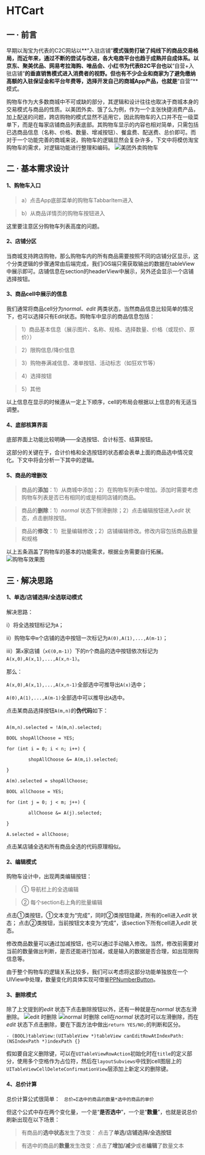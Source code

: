 # HTCart
## 一  ·  前言

早期以淘宝为代表的C2C网站以**“入驻店铺”**模式强势打破了纯线下的商品交易格局，而近年来，通过不断的尝试与改进，各大电商平台也趋于成熟并自成体系。以京东、聚美优品、网易考拉海购、唯品会、小红书为代表B2C平台也以**“自营+入驻店铺”**的垂直销售模式进入消费者的视野。但也有不少企业和商家为了避免缴纳高额的入驻保证金和平台年费等，选择开发自己的商城App产品，也就是**“自营”**模式。

购物车作为大多数商城中不可或缺的部分，其逻辑和设计往往也取决于商城本身的交易模式与商品的性质。以美团外卖、饿了么为例，作为一个主张快捷消费产品，加上配送的问题，跨店购物的模式显然不适用它，因此购物车的入口并不在一级菜单下，而是在每家店铺商品列表底部。其购物车显示的内容也相对简单，只需包括已选商品信息（名称、价格、数量、增减按钮）、餐盒费、配送费、总价即可。而对于一个功能完善的商城来说，购物车的逻辑显然会复杂许多，下文中将模仿淘宝购物车的需求，对逻辑功能进行整理和编码。
![美团外卖购物车](http://wx1.sinaimg.cn/mw690/ae7fac63gy1fgkqc713qwj20af08xt9z.jpg) 
## 二  ·  基本需求设计

#### 1、购物车入口

>a）点击App底部菜单的购物车TabbarItem进入

>b）从商品详情页的购物车按钮进入

这里要注意区分购物车列表高度的问题。

#### 2、店铺分区

当商城支持跨店购物，那么购物车内的所有商品需要按照不同的店铺分区显示，这个分类逻辑的步骤通常由后端完成，我们iOS端只需获取输出的数据在tableView中展示即可。店铺信息在section的headerView中展示，另外还会显示一个店铺选择按钮。

#### 3、商品cell中展示的信息

我们通常将商品cell分为*normal*、*edit* 两类状态，当然商品信息比较简单的情况下，也可以选择只有Edit状态。购物车中显示的商品信息包括：

>1）商品基本信息（展示图片、名称、规格、选择数量、价格（或现价、原价））

>2）限购信息/降价信息

>3）购物券满减信息、凑单按钮、活动标志（如狂欢节等）

>4）选择按钮

>5）其他

以上信息在显示的时候遵从一定上下顺序，cell的布局会根据以上信息的有无适当调整。

#### 4、底部核算界面

底部界面上功能比较明确——全选按钮、合计标签、结算按钮。

这部分的关键在于，合计价格和全选按钮的状态都会表单上面的商品选中情况变化。下文中将会分析一下其中的逻辑。

#### 5、商品的增删改

>商品的**添加**：1）从商城中添加；2）在购物车列表中增加。添加时需要考虑购物车列表是否已有相同的或是相同店铺的商品。

>商品的**删除**：1）*normal* 状态下侧滑删除；2）点击编辑按钮进入*edit* 状态，点击删除按钮。

>商品的**修改**：1）批量编辑修改；2）店铺编辑修改。修改内容包括商品数量和规格

以上五条涵盖了购物车的基本的功能需求，根据业务需要自行拓展。
![购物车效果图](http://wx2.sinaimg.cn/mw690/ae7fac63gy1fgkq5jrbjjj20af0j5q4q.jpg) 
## 三  ·  解决思路

#### 1、单选/店铺选择/全选联动模式

解决思路：

i）将全选按钮标记为`A`；

ii）购物车中`m`个店铺的选中按钮一次标记为`A(0),A(1),...,A(m-1)`；

iii）第`x`家店铺（`x∈(0,m-1)`）下的n个商品的选中按钮依次标记为`A(x,0),A(x,1),...,A(x,n-1)`。

那么：

`A(x,0),A(x,1),...,A(x,n-1)`全部选中可推导出`A(x)`选中；

`A(0),A(1),...,A(m-1)`全部选中可以推导出`A`选中。

点击某商品选择按钮`A(m,n)`的**伪代码**如下：

```

A(m,n).selected = !A(m,n).selected;

BOOL shopAllChoose = YES;

for (int i = 0; i < n; i++) {

        shopAllChoose &= A(m,i).selected;

}

A(m).selected = shopAllChoose;

BOOL allChoose = YES;

for (int j = 0; j < m; j++) {

        allChoose &= A(j).selected;

}

A.selected = allChoose;

```

点击某店铺全选和所有商品全选的代码原理相似。
#### 2、编辑模式
购物车设计中，出现两类编辑按钮：
>① 导航栏上的全选编辑

>② 每个section右上角的批量编辑

点击①类按钮，①文本变为“完成”，同时②类按钮隐藏，所有的cell进入*edit* 状态；
点击②类按钮，当前按钮文本变为“完成”，该section下所有cell进入*edit* 状态。

修改商品数量可以通过加减按钮，也可以通过手动输入修改。当然，修改前需要对当前的数量做出判断，是否还能进行加减，或是输入的数据是否合理，如出现限购信息等。

由于整个购物车的逻辑关系比较多，我们可以考虑将这部分功能单独放在一个UIView中处理，数量变化的具体实现可借鉴[PPNumberButton](https://github.com/jkpang/PPNumberButton)。

#### 3、删除模式
除了上文提到的*edit* 状态下点击删除按钮以外，还有一种就是在*normal* 状态左滑删除。
![*edit* 时删除](http://wx3.sinaimg.cn/mw690/ae7fac63gy1fgknxcwt7sj20ae03mjrh.jpg) 
![*normal* 时删除](http://wx3.sinaimg.cn/mw690/ae7fac63gy1fgknvh7d00j20af03njrn.jpg) 
cell在*normal* 状态时可以左滑删除，而在*edit* 状态下点击删除，要在下面方法中做出`return YES/NO;`的判断和区分。

```
- (BOOL)tableView:(UITableView *)tableView canEditRowAtIndexPath:(NSIndexPath *)indexPath {}
```
假如要自定义删除键，可以在`UITableViewRowAction`初始化时在`title`的定义部分，使用多个空格作为占位符，然后在`layoutSubviews`中找到cell图层上的`UITableViewCellDeleteConfirmationView`层添加上新定义的删除键。

#### 4、总价计算
总价计算公式很简单： ` 总价=Σ选中的商品的数量*选中的商品的单价`

但这个公式中存在两个变化量，一个是“**是否选中**”，一个是“**数量**”，也就是说总价刷新出现在以下场景：

>有商品的**选中状态**发生了改变： 点击了**单选/店铺选择/全选按钮**

>有选中的商品的**数量**发生改变：点击了**增加/减少**或者**编辑**了数量文本
